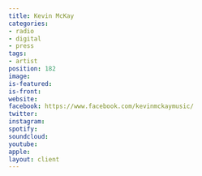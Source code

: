 ```yaml
---
title: Kevin McKay
categories:
- radio
- digital
- press
tags:
- artist
position: 182
image: 
is-featured: 
is-front: 
website: 
facebook: https://www.facebook.com/kevinmckaymusic/
twitter: 
instagram: 
spotify: 
soundcloud: 
youtube: 
apple: 
layout: client
---
```


